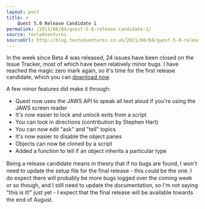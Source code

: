 ```yaml
---
layout: post
title: >
    Quest 5.0 Release Candidate 1
permalink: /2011/08/04/quest-5-0-release-candidate-1/
source: textadventures
sourceUrl: http://blog.textadventures.co.uk/2011/08/04/quest-5-0-release-candidate-1/
---
```

In the week since Beta 4 was released, 24 issues have been closed on the Issue Tracker, most of which have been relatively minor bugs. I have reached the magic zero mark again, so it's time for the first release candidate, which you can <a title="Download Quest" href="http://www.textadventures.co.uk/quest/download/">download now</a>.

A few minor features did make it through:
<ul>
	<li><span class="Apple-style-span" style="line-height:19px;">Quest now uses the JAWS API to speak all text aloud if you're using the JAWS screen reader</span></li>
	<li><span class="Apple-style-span" style="line-height:19px;">It's now easier to lock and unlock exits from a script</span></li>
	<li><span class="Apple-style-span" style="line-height:19px;">You can look in directions (contribution by Stephen Hart)</span></li>
	<li><span class="Apple-style-span" style="line-height:19px;">You can now edit "ask" and "tell" topics</span></li>
	<li><span class="Apple-style-span" style="line-height:19px;">It's now easier to disable the object panes</span></li>
	<li><span class="Apple-style-span" style="line-height:19px;">Objects can now be cloned by a script</span></li>
	<li><span class="Apple-style-span" style="line-height:19px;">Added a function to tell if an object inherits a particular type</span></li>
</ul>
<div><span class="Apple-style-span" style="line-height:19px;">Being a release candidate means in theory that if no bugs are found, I won't need to update the setup file for the final release - this <em>could</em> be the one. I do expect there will probably be more bugs logged over the coming week or so though, and I still need to update the documentation, so I'm not saying "this is it!" just yet - I expect that the final release will be available towards the end of August.</span></div>